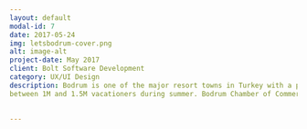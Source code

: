 ```yaml
---
layout: default
modal-id: 7
date: 2017-05-24
img: letsbodrum-cover.png
alt: image-alt
project-date: May 2017
client: Bolt Software Development
category: UX/UI Design
description: Bodrum is one of the major resort towns in Turkey with a population of 145K during winter and the town hosts 
between 1M and 1.5M vacationers during summer. Bodrum Chamber of Commerce (BODTO) had  published an app named  "Let's Bodrum" a year before my team was included in the project. It was a promotion app to promote members of BODTO and to assist its users with informing about businesses and events in Bodrum. BODTO asked us to re-design the app because the existing app wasn’t meeting the expectations of the client. 
  

---
```

